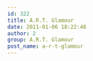 ```yaml
---
id: 322
title: A.R.T. Glamour
date: 2011-01-06 18:22:48
author: 2
group: A.R.T. Glamour
post_name: a-r-t-glamour
---
```


